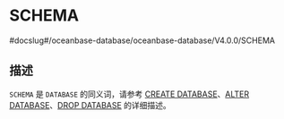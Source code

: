 SCHEMA 
===========================
#docslug#/oceanbase-database/oceanbase-database/V4.0.0/SCHEMA




描述 
-----------------------

`SCHEMA` 是 `DATABASE` 的同义词，请参考 [CREATE DATABASE](../600.sql-statement/1100.create-database.md)、[ALTER DATABASE](../600.sql-statement/300.alter-database.md)、[DROP DATABASE](../600.sql-statement/2300.drop-database.md) 的详细描述。

